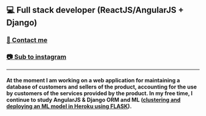 ## 💻 Full stack developer (ReactJS/AngularJS + Django)
### [💬 Contact me](t.me/biryukov12)
### [📷 Sub to instagram](instagram.com/biryukov12)
____
#### At the moment I am working on a web application for maintaining a database of customers and sellers of the product, accounting for the use by customers of the services provided by the product. In my free time, I continue to study AngularJS & Django ORM and ML ([clustering and deploying an ML model in Heroku using FLASK](https://github.com/biryukov12/deployment-of-ML-model)).

<!--
**biryukov12/biryukov12** is a ✨ _special_ ✨ repository because its `README.md` (this file) appears on your GitHub profile.

Here are some ideas to get you started:

- 🔭 I’m currently working on ...
- 🌱 I’m currently learning ...
- 👯 I’m looking to collaborate on ...
- 🤔 I’m looking for help with ...
- 💬 Ask me about ...
- 📫 How to reach me: ...
- 😄 Pronouns: ...
- ⚡ Fun fact: ...
-->
